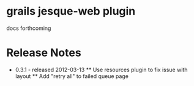 grails jesque-web plugin
========================

docs forthcoming

Release Notes
=============

* 0.3.1 - released 2012-03-13
** Use resources plugin to fix issue with layout
** Add "retry all" to failed queue page
